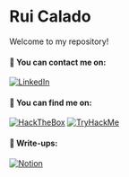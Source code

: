 # Rui Calado

Welcome to my repository!

#### 📧 You can contact me on:
[![LinkedIn](https://img.shields.io/badge/LinkedIn-%230077B5.svg?&style=for-the-badge&logo=linkedin&logoColor=white)](https://www.linkedin.com/in/rcalad0/)

#### 🔎 You can find me on: 
[![HackTheBox](https://img.shields.io/badge/-HackTheBox-%239FEF00?style=for-the-badge&logo=hackthebox&logoColor=white)](https://app.hackthebox.com/profile/812711)
[![TryHackMe](https://img.shields.io/badge/-TryHackMe-%23212C42?style=for-the-badge&logo=tryhackme&logoColor=white)](https://tryhackme.com/p/coisasdorc)

#### 📜 Write-ups:
[![Notion](https://img.shields.io/badge/Notion-000000?style=for-the-badge&logo=notion&logoColor=white)](https://noto.li/cmwAoc)
